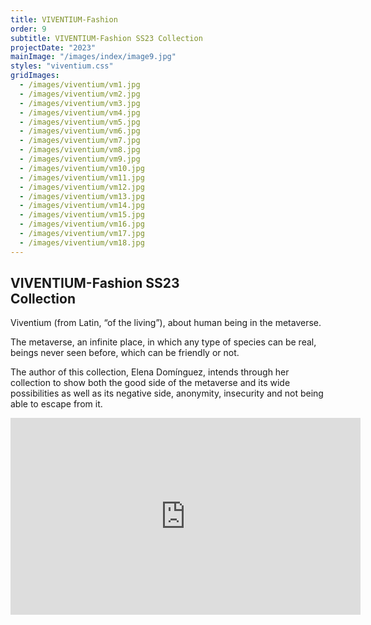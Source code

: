 ```yaml
---
title: VIVENTIUM-Fashion
order: 9
subtitle: VIVENTIUM-Fashion SS23 Collection
projectDate: "2023"
mainImage: "/images/index/image9.jpg"
styles: "viventium.css"
gridImages:
  - /images/viventium/vm1.jpg
  - /images/viventium/vm2.jpg
  - /images/viventium/vm3.jpg
  - /images/viventium/vm4.jpg
  - /images/viventium/vm5.jpg
  - /images/viventium/vm6.jpg
  - /images/viventium/vm7.jpg
  - /images/viventium/vm8.jpg
  - /images/viventium/vm9.jpg
  - /images/viventium/vm10.jpg
  - /images/viventium/vm11.jpg
  - /images/viventium/vm12.jpg
  - /images/viventium/vm13.jpg  
  - /images/viventium/vm14.jpg  
  - /images/viventium/vm15.jpg  
  - /images/viventium/vm16.jpg 
  - /images/viventium/vm17.jpg
  - /images/viventium/vm18.jpg
---
```

<section class="section">
    <div class="details-container">
        <h1 class="title">VIVENTIUM-Fashion SS23<br>Collection</h1>
        <p class="description">Viventium (from Latin, “of the living”), about human being in the metaverse.</p>
        <p class="description">The metaverse, an infinite place, in which any type of species can be real, beings never seen before, which can be friendly or not.</p>
        <p class="description">The author of this collection, Elena Domínguez, intends through her collection to show both the good side of the metaverse and its wide possibilities as well as its negative side, anonymity, insecurity and not being able to escape from it.</p>
    </div>
    <div class="video">
     <iframe 
        width="560" 
        height="315" 
        src="https://www.youtube.com/embed/84fM2iaq00I" 
        title="YouTube video player" 
        frameborder="0" 
        allow="accelerometer; autoplay; clipboard-write; encrypted-media; gyroscope; picture-in-picture" 
        allowfullscreen>
    </iframe>
    </div>
    <div class="grid container">
        <div class="image-container">
            <img class="img" src="/images/viventium/vm1.jpg" alt="">
        </div>
        <div class="image-container">
            <img class="img" src="/images/viventium/vm2.jpg" alt="">
        </div>
        <div class="image-container">
            <img class="img" src="/images/viventium/vm3.jpg" alt="">
        </div>
        <div class="image-container">
            <img class="img" src="/images/viventium/vm4.jpg" alt="">
        </div>
        <div class="image-container">
            <img class="img" src="/images/viventium/vm5.jpg" alt="">
        </div>
        <div class="image-container">
            <img class="img" src="/images/viventium/vm6.jpg" alt="">
        </div>
        <div class="image-container">
            <img class="img" src="/images/viventium/vm7.jpg" alt="">
        </div>
        <div class="image-container">
            <img class="img" src="/images/viventium/vm8.jpg" alt="">
        </div>
        <div class="image-container">
            <img class="img" src="/images/viventium/vm9.jpg" alt="">
        </div>
        <div class="image-container">
            <img class="img" src="/images/viventium/vm10.jpg" alt="">
        </div>
        <div class="image-container">
            <img class="img" src="/images/viventium/vm11.jpg" alt="">
        </div>
        <div class="image-container">
            <img class="img" src="/images/viventium/vm12.jpg" alt="">
        </div>
        <div class="image-container">
            <img class="img" src="/images/viventium/vm13.jpg" alt="">
        </div>
        <div class="image-container">
            <img class="img" src="/images/viventium/vm14.jpg" alt="">
        </div>
        <div class="image-container">
            <img class="img" src="/images/viventium/vm15.jpg" alt="">
        </div>
        <div class="image-container">
            <img class="img" src="/images/viventium/vm16.jpg" alt="">
        </div>
        <div class="image-container">
            <img class="img" src="/images/viventium/vm17.jpg" alt="">
        </div>
        <div class="image-container">
            <img class="img" src="/images/viventium/vm18.jpg" alt="">
        </div>
    </div>
</section>